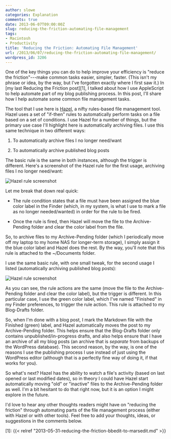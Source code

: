 ```yaml
---
author: slowe
categories: Explanation
comments: true
date: 2013-06-07T09:00:00Z
slug: reducing-the-friction-automating-file-management
tags:
- Macintosh
- Productivity
title: 'Reducing the Friction: Automating File Management'
url: /2013/06/07/reducing-the-friction-automating-file-management/
wordpress_id: 3206
---
```


One of the key things you can do to help improve your efficiency is "reduce the friction"---make common tasks easier, simpler, faster. (This isn't my phrase or idea, by the way, but I've forgotten exactly where I first saw it.) In [my last Reducing the Friction post][1], I talked about how I use AppleScript to help automate part of my blog publishing process. In this post, I'll share how I help automate some common file management tasks.

The tool that I use here is [Hazel](http://www.noodlesoft.com/hazel.php), a nifty rules-based file management tool. Hazel uses a set of "if-then" rules to automatically perform tasks on a file based on a set of conditions. I use Hazel for a number of things, but the primary use case I'll highlight here is automatically archiving files. I use this same technique in two different ways:

1. To automatically archive files I no longer need/want

2. To automatically archive published blog posts

The basic rule is the same in both instances, although the trigger is different. Here's a screenshot of the Hazel rule for the first usage, archiving files I no longer need/want:

![Hazel rule screenshot](/public/img/2013-06-07-rtf-archive-file-rule-01.png)

Let me break that down real quick:

* The rule condition states that a file must have been assigned the blue color label in the Finder (which, in my system, is what I use to mark a file as no longer needed/wanted) in order for the rule to be fired.

* Once the rule is fired, then Hazel will move the file to the Archive-Pending folder and clear the color label from the file.

So, to archive files to my Archive-Pending folder (which I periodically move off my laptop to my home NAS for longer-term storage), I simply assign it the blue color label and Hazel does the rest. By the way, you'll note that this rule is attached to the ~/Documents folder.

I use the same basic rule, with one small tweak, for the second usage I listed (automatically archiving published blog posts):

![Hazel rule screenshot](/public/img/2013-06-07-rtf-archive-file-rule-02.png)

As you can see, the rule actions are the same (move the file to the Archive-Pending folder and clear the color label), but the trigger is different. In this particular case, I use the green color label, which I've named "Finished" in my Finder preferences, to trigger the rule action. This rule is attached to my Blog-Drafts folder.

So, when I'm done with a blog post, I mark the Markdown file with the Finished (green) label, and Hazel automatically moves the post to my Archive-Pending folder. This helps ensure that the Blog-Drafts folder only contains unpublished/in-progress drafts, and also helps ensure that I have an archive of all my blog posts (an archive that is _separate_ from backups of the WordPress database). This second reason, by the way, is one of the reasons I use the publishing process I use instead of just using the WordPress editor (although that is a perfectly fine way of doing it, if that works for you).

So what's next? Hazel has the ability to watch a file's activity (based on last opened or last modified dates), so in theory I could have Hazel start automatically moving "old" or "inactive" files to the Archive-Pending folder as well. I'm a bit hesitant to do that right now, but it is an option I might explore in the future.

I'd love to hear any other thoughts readers might have on "reducing the friction" through automating parts of the file management process (either with Hazel or with other tools). Feel free to add your thoughts, ideas, or suggestions in the comments below.

[1]: {{< relref "2013-05-31-reducing-the-friction-bbedit-to-marsedit.md" >}}
